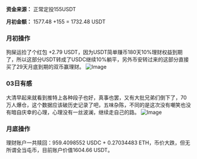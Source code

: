 **资金来源：** 正常定投155USDT

**月初金额：** 1577.48 +155 = 1732.48 USDT

### 月初操作
  狗屎运捡了个红包 +2.79 USDT，因为USDT简单赚币180天10%理财权益到期了，所以这部分USDT转成了USDC继续10%躺平，另外币安转过来的这部分直接买了29天月底到期的双币赢理财。
![Image](https://github.com/user-attachments/assets/441f37a6-9db7-47c7-ac22-31df75048ed8)

### 03日有感

大清早起来就看到推特上各种段子也好，真事也罢，又有大批兄弟们倒下了，70万人爆仓，这个数据应该破历史记录了吧，五味杂陈，不同的是这次没有嘲笑也没有暗自庆幸的心理，心理没有一丝波澜，继续走自己的路。
![Image](https://github.com/user-attachments/assets/dddd6362-d147-41b4-ae53-8d46e443f03e)

### 月底操作
理财账户一共赎回：959.4098552 USDC + 0.27034483 ETH，币价大跌，但无所谓全当屯币，目前账户价值1604.66 USDT。